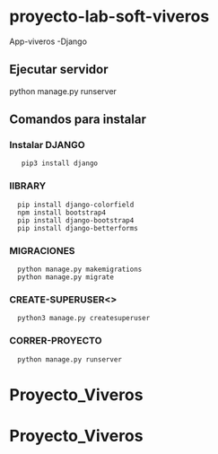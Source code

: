 # proyecto-lab-soft-viveros
App-viveros -Django

## Ejecutar servidor 
   python manage.py runserver

## Comandos para instalar  
   
   ### Instalar DJANGO
       pip3 install django
   ### lIBRARY 
      pip install django-colorfield
      npm install bootstrap4
      pip install django-bootstrap4
      pip install django-betterforms
   ### MIGRACIONES
      python manage.py makemigrations
      python manage.py migrate
   ### CREATE-SUPERUSER<>
      python3 manage.py createsuperuser
   ### CORRER-PROYECTO
      python manage.py runserver
# Proyecto_Viveros
# Proyecto_Viveros
